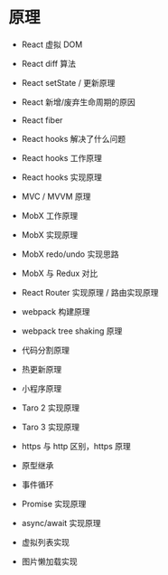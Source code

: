 # 原理

- React 虚拟 DOM
- React diff 算法
- React setState / 更新原理
- React 新增/废弃生命周期的原因
- React fiber
- React hooks 解决了什么问题
- React hooks 工作原理
- React hooks 实现原理

- MVC / MVVM 原理

- MobX 工作原理
- MobX 实现原理
- MobX redo/undo 实现思路
- MobX 与 Redux 对比

- React Router 实现原理 / 路由实现原理

- webpack 构建原理
- webpack tree shaking 原理
- 代码分割原理
- 热更新原理

- 小程序原理
- Taro 2 实现原理
- Taro 3 实现原理

- https 与 http 区别，https 原理

- 原型继承
- 事件循环
- Promise 实现原理
- async/await 实现原理

- 虚拟列表实现
- 图片懒加载实现